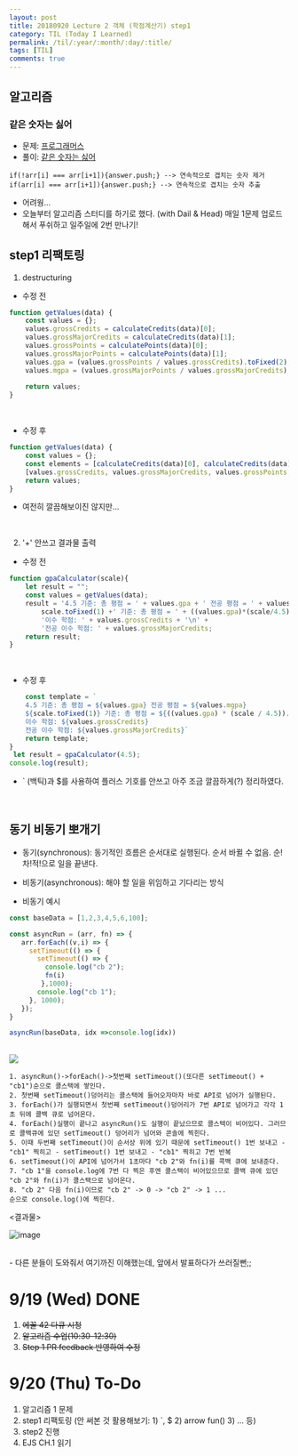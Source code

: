 ```yaml
---
layout: post
title: 20180920 Lecture 2 객체 (학점계산기) step1
category: TIL (Today I Learned)
permalink: /til/:year/:month/:day/:title/
tags: [TIL]
comments: true
---
```


## 알고리즘 
### 같은 숫자는 싫어
- 문제: [프로그래머스](https://programmers.co.kr/learn/courses/30/lessons/12906)
- 풀이: [같은 숫자는 싫어](https://gist.github.com/developersoom/3944febcfeb8509aa906af5b308a3e6f)

```text
if(!arr[i] === arr[i+1]){answer.push;} --> 연속적으로 겹치는 숫자 제거 
if(arr[i] === arr[i+1]){answer.push;} --> 연속적으로 겹치는 숫자 추출
```
- 어려웡...
- 오늘부터 알고리즘 스터디를 하기로 했다. (with Dail & Head) 매일 1문제 업로드해서 푸쉬하고 일주일에 2번 만나기!



## step1 리팩토링
1. destructuring 
- 수정 전<br>
```javascript
function getValues(data) {
    const values = {};
    values.grossCredits = calculateCredits(data)[0];
    values.grossMajorCredits = calculateCredits(data)[1];
    values.grossPoints = calculatePoints(data)[0];
    values.grossMajorPoints = calculatePoints(data)[1];
    values.gpa = (values.grossPoints / values.grossCredits).toFixed(2);
    values.mgpa = (values.grossMajorPoints / values.grossMajorCredits).toFixed(2);
  
    return values;
}
```
<br>

- 수정 후 
```javascript
function getValues(data) {
    const values = {};
    const elements = [calculateCredits(data)[0], calculateCredits(data)[1], calculatePoints(data)[0], calculatePoints(data)[1], parseFloat((calculatePoints(data)[0] / calculateCredits(data)[0]).toFixed(2)), parseFloat((calculatePoints(data)[1] / calculateCredits(data)[1]).toFixed(2))];
    [values.grossCredits, values.grossMajorCredits, values.grossPoints, values.grossMajorPoints, values.gpa, values.mgpa] = elements;
    return values;
}
```
- 여전히 깔끔해보이진 않지만...
<br>

2. '+' 안쓰고 결과물 출력
- 수정 전

```javascript
function gpaCalculator(scale){
    let result = "";
    const values = getValues(data);
    result = '4.5 기준: 총 평점 = ' + values.gpa + ' 전공 평점 = ' + values.mgpa + '\n' +
        scale.toFixed(1) +' 기준: 총 평점 = ' + ((values.gpa)*(scale/4.5)).toFixed(2) + ' 전공 평점 = ' + ((values.mgpa)*(scale/4.5)).toFixed(2) + '\n' +
        '이수 학점: ' + values.grossCredits + '\n' +
        '전공 이수 학점: ' + values.grossMajorCredits;
    return result;
}
```
<br>

- 수정 후 
```javascript
    const template = `
    4.5 기준: 총 평점 = ${values.gpa} 전공 평점 = ${values.mgpa} 
    ${scale.toFixed(1)} 기준: 총 평점 = ${((values.gpa) * (scale / 4.5)).toFixed(2)} 전공 평점 = ${((values.mgpa) * (scale / 4.5)).toFixed(2)}
    이수 학점: ${values.grossCredits}
    전공 이수 학점: ${values.grossMajorCredits}`
    return template;
}
 let result = gpaCalculator(4.5);
console.log(result); 
```

- ` (백틱)과 $를 사용하여 플러스 기호를 안쓰고 아주 조금 깔끔하게(?) 정리하였다. 

<br>

## 동기 비동기 뽀개기
- 동기(synchronous): 동기적인 흐름은 순서대로 실행된다. 순서 바뀔 수 없음. 순!차!적!으로 일을 끝낸다. 

- 비동기(asynchronous): 해야 할 일을 위임하고 기다리는 방식

- 비동기 예시
```javascript
const baseData = [1,2,3,4,5,6,100];

const asyncRun = (arr, fn) => {
   arr.forEach((v,i) => {
     setTimeout(() => {
       setTimeout(() => {
         console.log("cb 2");
         fn(i)
        },1000);
       console.log("cb 1");
     }, 1000);
   });
}

asyncRun(baseData, idx =>console.log(idx))
```

<br>

<img src="https://cdn-images-1.medium.com/max/1600/1*FA9NGxNB6-v1oI2qGEtlRQ.png">
<br>

```text
1. asyncRun()->forEach()->첫번째 setTimeout()(또다른 setTimeout() + "cb1")순으로 콜스택에 쌓인다. 
2. 첫번째 setTimeout()덩어리는 콜스택에 들어오자마자 바로 API로 넘어가 실행된다.
3. forEach()가 실행되면서 첫번째 setTimeout()덩어리가 7번 API로 넘어가고 각각 1초 뒤에 콜백 큐로 넘어온다.
4. forEach()실행이 끝나고 asyncRun()도 실행이 끝났으므로 콜스택이 비어있다. 그러므로 콜백큐에 있던 setTimeout() 덩어리가 넘어와 콘솔에 찍힌다.
5. 이때 두번째 setTimeout()이 순서상 위에 있기 때문에 setTimeout() 1번 보내고 - "cb1" 찍히고 - setTimeout() 1번 보내고 - "cb1" 찍히고 7번 반복 
6. setTimeout()이 API에 넘어가서 1초마다 "cb 2"와 fn(i)를 콕백 큐에 보내준다.
7. "cb 1"을 console.log에 7번 다 찍은 후엔 콜스택이 비어있으므로 콜백 큐에 있던 "cb 2"와 fn(i)가 콜스택으로 넘어온다.
8. "cb 2" 다음 fn(i)이므로 "cb 2" -> 0 -> "cb 2" -> 1 ... 
순으로 console.log()에 찍힌다. 
```

<결과물> <br>

![image](https://user-images.githubusercontent.com/40848630/45854104-2cd09500-bd84-11e8-98c0-43719878987d.png)

<br>
- 다른 분들이 도와줘서 여기까진 이해했는데, 앞에서 발표하다가 쓰러질뻔;; 

<p>
<p>

# 9/19 (Wed) DONE
1. ~~에꼴 42 다큐 시청~~
2. ~~알고리즘 수업(10:30-12:30)~~
3. ~~Step 1 PR feedback 반영하여 수정~~


# 9/20 (Thu) To-Do
1. 알고리즘 1 문제
2. step1 리팩토링 (안 써본 것 활용해보기: 1) `, $  2) arrow fun()  3) ... 등)
3. step2 진행
4. EJS CH.1 읽기 